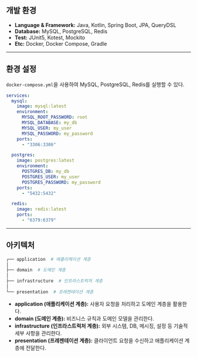 ## 개발 환경
- **Language & Framework:** Java, Kotlin, Spring Boot, JPA, QueryDSL
- **Database:** MySQL, PostgreSQL, Redis
- **Test:** JUnit5, Kotest, Mockito
- **Etc:** Docker, Docker Compose, Gradle

---

## 환경 설정

`docker-compose.yml`을 사용하여 MySQL, PostgreSQL, Redis를 실행할 수 있다.

```yaml
services:
  mysql:
    image: mysql:latest
    environment:
      MYSQL_ROOT_PASSWORD: root
      MYSQL_DATABASE: my_db
      MYSQL_USER: my_user
      MYSQL_PASSWORD: my_password
    ports:
      - "3306:3306"

  postgres:
    image: postgres:latest
    environment:
      POSTGRES_DB: my_db
      POSTGRES_USER: my_user
      POSTGRES_PASSWORD: my_password
    ports:
      - "5432:5432"

  redis:
    image: redis:latest
    ports:
      - "6379:6379"
```

---

## 아키텍처
```sh  
┌── application  # 애플리케이션 계층  
│  
├── domain  # 도메인 계층  
│  
├── infrastructure  # 인프라스트럭처 계층  
│  
└── presentation  # 프레젠테이션 계층  
```
- **application (애플리케이션 계층):** 사용자 요청을 처리하고 도메인 계층을 활용한다.
- **domain (도메인 계층):** 비즈니스 규칙과 도메인 모델을 관리한다.
- **infrastructure (인프라스트럭처 계층):** 외부 시스템, DB, 메시징, 설정 등 기술적 세부 사항을 관리한다.
- **presentation (프레젠테이션 계층):** 클라이언트 요청을 수신하고 애플리케이션 계층에 전달한다.
